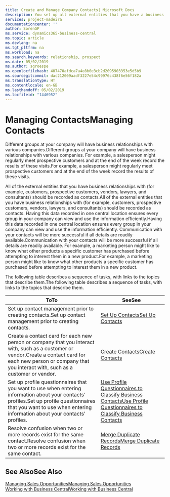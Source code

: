 ```yaml
---
title: Create and Manage Company Contacts| Microsoft Docs
description: You set up all external entities that you have a business relationship with (such as prospects, customers, vendors, and consultants) as contacts.
services: project-madeira
documentationcenter: ''
author: SorenGP
ms.service: dynamics365-business-central
ms.topic: article
ms.devlang: na
ms.tgt_pltfrm: na
ms.workload: na
ms.search.keywords: relationship, prospect
ms.date: 05/02/2019
ms.author: sgroespe
ms.openlocfilehash: 407470afdca7a4e8b0e3cb2d2095903353e5d5b9
ms.sourcegitcommit: dac212009aadf3227e54c99976c438f6e56f182a
ms.translationtype: HT
ms.contentlocale: en-GB
ms.lasthandoff: 05/02/2019
ms.locfileid: "1446952"
---
```

# <a name="managing-contacts"></a><span data-ttu-id="abab5-103">Managing Contacts</span><span class="sxs-lookup"><span data-stu-id="abab5-103">Managing Contacts</span></span>
<span data-ttu-id="abab5-104">Different groups at your company will have business relationships with various companies.</span><span class="sxs-lookup"><span data-stu-id="abab5-104">Different groups at your company will have business relationships with various companies.</span></span> <span data-ttu-id="abab5-105">For example, a salesperson might regularly meet prospective customers and at the end of the week record the results of these visits.</span><span class="sxs-lookup"><span data-stu-id="abab5-105">For example, a salesperson might regularly meet prospective customers and at the end of the week record the results of these visits.</span></span>

<span data-ttu-id="abab5-106">All of the external entities that you have business relationships with (for example, customers, prospective customers, vendors, lawyers, and consultants) should be recorded as contacts.</span><span class="sxs-lookup"><span data-stu-id="abab5-106">All of the external entities that you have business relationships with (for example, customers, prospective customers, vendors, lawyers, and consultants) should be recorded as contacts.</span></span> <span data-ttu-id="abab5-107">Having this data recorded in one central location ensures every group in your company can view and use the information efficiently.</span><span class="sxs-lookup"><span data-stu-id="abab5-107">Having this data recorded in one central location ensures every group in your company can view and use the information efficiently.</span></span> <span data-ttu-id="abab5-108">Communication with your contacts will be more successful if all details are readily available.</span><span class="sxs-lookup"><span data-stu-id="abab5-108">Communication with your contacts will be more successful if all details are readily available.</span></span> <span data-ttu-id="abab5-109">For example, a marketing person might like to know what other products a specific customer has purchased before attempting to interest them in a new product.</span><span class="sxs-lookup"><span data-stu-id="abab5-109">For example, a marketing person might like to know what other products a specific customer has purchased before attempting to interest them in a new product.</span></span>

<span data-ttu-id="abab5-110">The following table describes a sequence of tasks, with links to the topics that describe them.</span><span class="sxs-lookup"><span data-stu-id="abab5-110">The following table describes a sequence of tasks, with links to the topics that describe them.</span></span>

| <span data-ttu-id="abab5-111">To</span><span class="sxs-lookup"><span data-stu-id="abab5-111">To</span></span> | <span data-ttu-id="abab5-112">See</span><span class="sxs-lookup"><span data-stu-id="abab5-112">See</span></span> |
| --- | --- |
| <span data-ttu-id="abab5-113">Set up contact management prior to creating contacts.</span><span class="sxs-lookup"><span data-stu-id="abab5-113">Set up contact management prior to creating contacts.</span></span> |[<span data-ttu-id="abab5-114">Set Up Contacts</span><span class="sxs-lookup"><span data-stu-id="abab5-114">Set Up Contacts</span></span>](marketing-setup-contacts.md) |
| <span data-ttu-id="abab5-115">Create a contact card for each new person or company that you interact with, such as a customer or vendor.</span><span class="sxs-lookup"><span data-stu-id="abab5-115">Create a contact card for each new person or company that you interact with, such as a customer or vendor.</span></span> |[<span data-ttu-id="abab5-116">Create Contacts</span><span class="sxs-lookup"><span data-stu-id="abab5-116">Create Contacts</span></span>](marketing-create-contact-companies.md) |
|<span data-ttu-id="abab5-117">Set up profile questionnaires that you want to use when entering information about your contacts' profiles.</span><span class="sxs-lookup"><span data-stu-id="abab5-117">Set up profile questionnaires that you want to use when entering information about your contacts' profiles.</span></span>|[<span data-ttu-id="abab5-118">Use Profile Questionnaires to Classify Business Contacts</span><span class="sxs-lookup"><span data-stu-id="abab5-118">Use Profile Questionnaires to Classify Business Contacts</span></span>](marketing-create-contact-profile-questionnaire.md)|
|<span data-ttu-id="abab5-119">Resolve confusion when two or more records exist for the same contact.</span><span class="sxs-lookup"><span data-stu-id="abab5-119">Resolve confusion when two or more records exist for the same contact.</span></span>|[<span data-ttu-id="abab5-120">Merge Duplicate Records</span><span class="sxs-lookup"><span data-stu-id="abab5-120">Merge Duplicate Records</span></span>](sales-how-merge-duplicate-records.md)|

## <a name="see-also"></a><span data-ttu-id="abab5-121">See Also</span><span class="sxs-lookup"><span data-stu-id="abab5-121">See Also</span></span>
[<span data-ttu-id="abab5-122">Managing Sales Opportunities</span><span class="sxs-lookup"><span data-stu-id="abab5-122">Managing Sales Opportunities</span></span>](marketing-manage-sales-opportunities.md)  
[<span data-ttu-id="abab5-123">Working with Business Central</span><span class="sxs-lookup"><span data-stu-id="abab5-123">Working with Business Central</span></span>](ui-work-product.md)  
